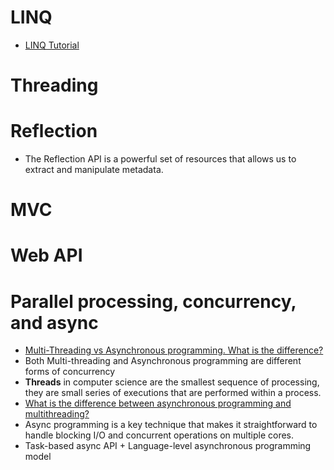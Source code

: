 # LINQ

- [LINQ Tutorial](https://www.tutorialsteacher.com/linq/linq-tutorials)

# Threading

# Reflection

- The Reflection API is a powerful set of resources that allows us to extract and manipulate metadata.

# MVC

# Web API

# Parallel processing, concurrency, and async

- [Multi-Threading vs Asynchronous programming. What is the difference?](https://medium.com/dev-genius/multi-threading-vs-asynchronous-programming-what-is-the-difference-3ebfe1179a5)
- Both Multi-threading and Asynchronous programming are different forms of concurrency
- **Threads** in computer science are the smallest sequence of processing, they are small series of executions that are performed within a process.
- [What is the difference between asynchronous programming and multithreading?](https://stackoverflow.com/questions/34680985/what-is-the-difference-between-asynchronous-programming-and-multithreading)
- Async programming is a key technique that makes it straightforward to handle blocking I/O and concurrent operations on multiple cores.
- Task-based async API + Language-level asynchronous programming model
